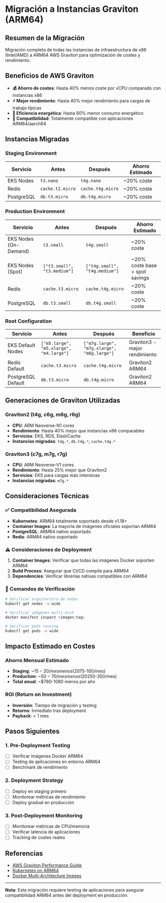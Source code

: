 # Migración a Instancias Graviton (ARM64)

## Resumen de la Migración
Migración completa de todas las instancias de infraestructura de x86 (Intel/AMD) a ARM64 AWS Graviton para optimización de costes y rendimiento.

## Beneficios de AWS Graviton
- **💰 Ahorro de costes**: Hasta 40% menos coste por vCPU comparado con instancias x86
- **⚡ Mejor rendimiento**: Hasta 40% mejor rendimiento para cargas de trabajo típicas
- **🌱 Eficiencia energética**: Hasta 60% menor consumo energético
- **🔧 Compatibilidad**: Totalmente compatible con aplicaciones ARM64/aarch64

## Instancias Migradas

### Staging Environment
| Servicio | Antes | Después | Ahorro Estimado |
|----------|-------|---------|-----------------|
| EKS Nodes | `t3.nano` | `t4g.nano` | ~20% coste |
| Redis | `cache.t2.micro` | `cache.t4g.micro` | ~20% coste |
| PostgreSQL | `db.t3.micro` | `db.t4g.micro` | ~20% coste |

### Production Environment
| Servicio | Antes | Después | Ahorro Estimado |
|----------|-------|---------|-----------------|
| EKS Nodes (On-Demand) | `t3.small` | `t4g.small` | ~20% coste |
| EKS Nodes (Spot) | `["t3.small", "t3.medium"]` | `["t4g.small", "t4g.medium"]` | ~20% coste base + spot savings |
| Redis | `cache.t3.micro` | `cache.t4g.micro` | ~20% coste |
| PostgreSQL | `db.t3.small` | `db.t4g.small` | ~20% coste |

### Root Configuration
| Servicio | Antes | Después | Beneficio |
|----------|-------|---------|-----------|
| EKS Default Nodes | `["m5.large", "m5.xlarge", "m4.large"]` | `["m7g.large", "m7g.xlarge", "m6g.large"]` | Graviton3 - mejor rendimiento |
| Redis Default | `cache.t3.micro` | `cache.t4g.micro` | Graviton2 ARM64 |
| PostgreSQL Default | `db.t3.micro` | `db.t4g.micro` | Graviton2 ARM64 |

## Generaciones de Graviton Utilizadas

### Graviton2 (t4g, c6g, m6g, r6g)
- **CPU**: ARM Neoverse-N1 cores
- **Rendimiento**: Hasta 40% mejor que instancias x86 comparables
- **Servicios**: EKS, RDS, ElastiCache
- **Instancias migradas**: `t4g.*`, `db.t4g.*`, `cache.t4g.*`

### Graviton3 (c7g, m7g, r7g)
- **CPU**: ARM Neoverse-V1 cores
- **Rendimiento**: Hasta 25% mejor que Graviton2
- **Servicios**: EKS para cargas más intensivas
- **Instancias migradas**: `m7g.*`

## Consideraciones Técnicas

### ✅ Compatibilidad Asegurada
- **Kubernetes**: ARM64 totalmente soportado desde v1.18+
- **Container Images**: La mayoría de imágenes oficiales soportan ARM64
- **PostgreSQL**: ARM64 nativo soportado
- **Redis**: ARM64 nativo soportado

### ⚠️ Consideraciones de Deployment
1. **Container Images**: Verificar que todas las imágenes Docker soporten ARM64
2. **Build Process**: Asegurar que CI/CD compile para ARM64
3. **Dependencies**: Verificar librerías nativas compatibles con ARM64

### 🔧 Comandos de Verificación
```bash
# Verificar arquitectura de nodos
kubectl get nodes -o wide

# Verificar imágenes multi-arch
docker manifest inspect <imagen:tag>

# Verificar pods running
kubectl get pods -o wide
```

## Impacto Estimado en Costes

### Ahorro Mensual Estimado
- **Staging**: ~$15-20/mes menos (20% de ~$75-100/mes)
- **Production**: ~$50-70/mes menos (20% de ~$250-350/mes)
- **Total anual**: ~$780-1080 menos por año

### ROI (Return on Investment)
- **Inversión**: Tiempo de migración y testing
- **Retorno**: Inmediato tras deployment
- **Payback**: < 1 mes

## Pasos Siguientes

### 1. Pre-Deployment Testing
- [ ] Verificar imágenes Docker ARM64
- [ ] Testing de aplicaciones en entorno ARM64
- [ ] Benchmark de rendimiento

### 2. Deployment Strategy
- [ ] Deploy en staging primero
- [ ] Monitorear métricas de rendimiento
- [ ] Deploy gradual en producción

### 3. Post-Deployment Monitoring
- [ ] Monitorear métricas de CPU/memoria
- [ ] Verificar latencia de aplicaciones
- [ ] Tracking de costes reales

## Referencias
- [AWS Graviton Performance Guide](https://github.com/aws/aws-graviton-getting-started)
- [Kubernetes on ARM64](https://kubernetes.io/docs/setup/production-environment/tools/kubeadm/install-kubeadm/#installing-runtime)
- [Docker Multi-Architecture Images](https://docs.docker.com/build/building/multi-platform/)

---
**Nota**: Esta migración requiere testing de aplicaciones para asegurar compatibilidad ARM64 antes del deployment en producción.
